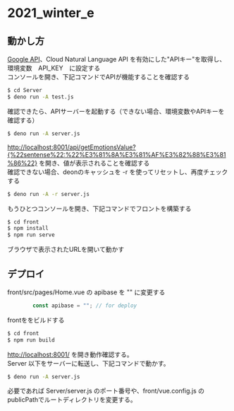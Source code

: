 # 2021_winter_e

## 動かし方
[Google API](https://console.cloud.google.com/)、Cloud Natural Language API を有効にした"APIキー"を取得し、環境変数　API_KEY　に設定する  
コンソールを開き、下記コマンドでAPIが機能することを確認する
```bash
$ cd Server
$ deno run -A test.js
```
確認できたら、APIサーバーを起動する（できない場合、環境変数やAPIキーを確認する）
```bash
$ deno run -A server.js
```
[http://localhost:8001/api/getEmotionsValue?{%22sentense%22:%22%E3%81%8A%E3%81%AF%E3%82%88%E3%81%86%22}](http://localhost:8001/api/getEmotionsValue?{"sentense":"おはよう"}) を開き、値が表示されることを確認する  
確認できない場合、deonのキャッシュを -r を使ってリセットし、再度チェックする
```bash
$ deno run -A -r server.js
```

もうひとつコンソールを開き、下記コマンドでフロントを構築する
```bash
$ cd front
$ npm install
$ npm run serve
```
ブラウザで表示されたURLを開いて動かす  

## デプロイ
front/src/pages/Home.vue の apibase を "" に変更する
```JavaScript
        const apibase = ""; // for deploy
```
frontををビルドする
```bash
$ cd front
$ npm run build
```
[http://localhost:8001/](http://localhost:8001) を開き動作確認する。  
Server 以下をサーバーに転送し、下記コマンドで動かす。
```bash
$ deno run -A server.js
```
必要であれば Server/server.js のポート番号や、front/vue.config.js のpublicPathでルートディレクトリを変更する。
